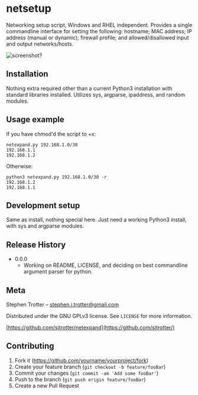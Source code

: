 # netsetup
Networking setup script, Windows and RHEL independent. Provides a single commandline interface for setting the following:  hostname; MAC address; IP address (manual or dynamic); firewall profile; and allowed/disallowed input and output networks/hosts.

![screenshot?]()

## Installation

Nothing extra required other than a current Python3 installation with standard libraries installed. Utilizes sys, argparse, ipaddress, and random modules.

## Usage example

If you have chmod'd the script to +x:
```
netexpand.py 192.168.1.0/30
192.168.1.1
192.168.1.2
```
Otherwise:
```
python3 netexpand.py 192.168.1.0/30 -r
192.168.1.2
192.168.1.1
```

## Development setup

Same as install, nothing special here. Just need a working Python3 install, with sys and argparse modules.

## Release History

* 0.0.0
    * Working on README, LICENSE, and deciding on best commandline argument parser for python.

## Meta

Stephen Trotter – stephen.j.trotter@gmail.com

Distributed under the GNU GPLv3 license. See ``LICENSE`` for more information.

[https://github.com/sjtrotter/netexpand](https://github.com/sjtrotter/)

## Contributing

1. Fork it (<https://github.com/yourname/yourproject/fork>)
2. Create your feature branch (`git checkout -b feature/fooBar`)
3. Commit your changes (`git commit -am 'Add some fooBar'`)
4. Push to the branch (`git push origin feature/fooBar`)
5. Create a new Pull Request

<!-- Markdown link & img dfn's -->
[wiki]: https://github.com/sjtrotter/netexpand/wiki
